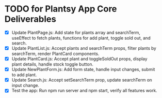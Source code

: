 # TODO for Plantsy App Core Deliverables

- [x] Update PlantPage.js: Add state for plants array and searchTerm, useEffect to fetch plants, functions for add plant, toggle sold out, and search.
- [x] Update PlantList.js: Accept plants and searchTerm props, filter plants by searchTerm, render PlantCard components.
- [x] Update PlantCard.js: Accept plant and toggleSoldOut props, display plant details, handle stock toggle button.
- [x] Update NewPlantForm.js: Add form state, handle input changes, submit to add plant.
- [x] Update Search.js: Accept setSearchTerm prop, update searchTerm on input change.
- [x] Test the app: Run npm run server and npm start, verify all features work.
